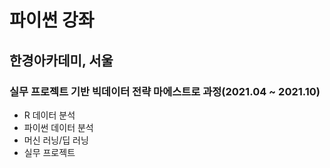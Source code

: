 # 파이썬 강좌

## 한경아카데미, 서울
### 실무 프로젝트 기반 빅데이터 전략 마에스트로 과정(2021.04 ~ 2021.10)
- R 데이터 분석
- 파이썬 데이터 분석
- 머신 러닝/딥 러닝
- 실무 프로젝트
